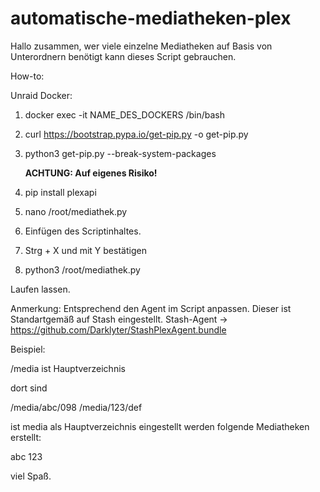 # automatische-mediatheken-plex

Hallo zusammen,
wer viele einzelne Mediatheken auf Basis von Unterordnern benötigt kann dieses Script gebrauchen.

How-to:

Unraid Docker:

1. docker exec -it NAME_DES_DOCKERS /bin/bash
2. curl https://bootstrap.pypa.io/get-pip.py -o get-pip.py
3. python3 get-pip.py --break-system-packages

    **ACHTUNG: Auf eigenes Risiko!**

4. pip install plexapi
5. nano /root/mediathek.py
6. Einfügen des Scriptinhaltes.
7. Strg + X und mit Y bestätigen
8. python3 /root/mediathek.py

Laufen lassen.

Anmerkung: Entsprechend den Agent im Script anpassen. Dieser ist Standartgemäß auf Stash eingestellt.
Stash-Agent -> https://github.com/Darklyter/StashPlexAgent.bundle


Beispiel:

/media ist Hauptverzeichnis

dort sind 

/media/abc/098
/media/123/def

ist media als Hauptverzeichnis eingestellt werden folgende Mediatheken erstellt:

abc
123

viel Spaß.
